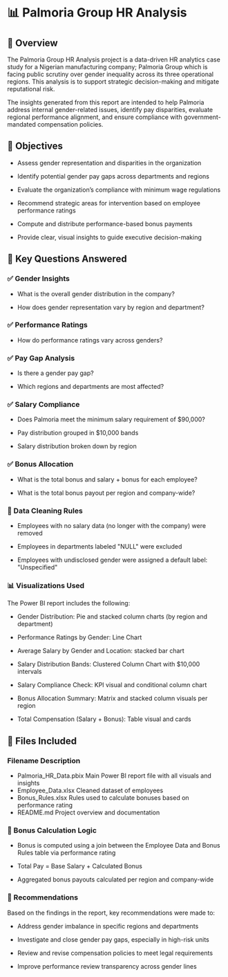 # 📊 Palmoria Group HR Analysis
## 📁 Overview
The Palmoria Group HR Analysis project is a data-driven HR analytics case study for a Nigerian manufacturing company; Palmoria Group which is facing public scrutiny over gender inequality across its three operational regions. This analysis is to support strategic decision-making and mitigate reputational risk.

The insights generated from this report are intended to help Palmoria address internal gender-related issues, identify pay disparities, evaluate regional performance alignment, and ensure compliance with government-mandated compensation policies.

## 🎯 Objectives
- Assess gender representation and disparities in the organization

- Identify potential gender pay gaps across departments and regions

- Evaluate the organization’s compliance with minimum wage regulations

- Recommend strategic areas for intervention based on employee performance ratings

- Compute and distribute performance-based bonus payments

- Provide clear, visual insights to guide executive decision-making

## 📌 Key Questions Answered

### ✅ Gender Insights
- What is the overall gender distribution in the company?

- How does gender representation vary by region and department?

### ✅ Performance Ratings
- How do performance ratings vary across genders?

### ✅ Pay Gap Analysis
- Is there a gender pay gap?

- Which regions and departments are most affected?

### ✅ Salary Compliance
- Does Palmoria meet the minimum salary requirement of $90,000?

- Pay distribution grouped in $10,000 bands

- Salary distribution broken down by region

### ✅ Bonus Allocation
- What is the total bonus and salary + bonus for each employee?

- What is the total bonus payout per region and company-wide?

### 🧹 Data Cleaning Rules
- Employees with no salary data (no longer with the company) were removed

- Employees in departments labeled "NULL" were excluded

- Employees with undisclosed gender were assigned a default label: "Unspecified"

### 📊 Visualizations Used
The Power BI report includes the following:

- Gender Distribution: Pie and stacked column charts (by region and department)

- Performance Ratings by Gender: Line Chart

- Average Salary by Gender and Location: stacked bar chart

- Salary Distribution Bands: Clustered Column Chart with $10,000 intervals

- Salary Compliance Check: KPI visual and conditional column chart

- Bonus Allocation Summary: Matrix and stacked column visuals per region

- Total Compensation (Salary + Bonus): Table visual and cards

## 📎 Files Included
### Filename	Description
- Palmoria_HR_Data.pbix	Main Power BI report file with all visuals and insights
- Employee_Data.xlsx	Cleaned dataset of employees
- Bonus_Rules.xlsx	Rules used to calculate bonuses based on performance rating
- README.md	Project overview and documentation

### 🧮 Bonus Calculation Logic
- Bonus is computed using a join between the Employee Data and Bonus Rules table via performance rating

- Total Pay = Base Salary + Calculated Bonus

- Aggregated bonus payouts calculated per region and company-wide

### 📢 Recommendations
Based on the findings in the report, key recommendations were made to:

- Address gender imbalance in specific regions and departments

- Investigate and close gender pay gaps, especially in high-risk units

- Review and revise compensation policies to meet legal requirements

- Improve performance review transparency across gender lines

